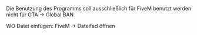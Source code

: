 Die Benutzung des Programms soll ausschließlich für FiveM benutzt werden nicht für GTA -> Global BAN

WO Datei einfügen:
FiveM -> Dateifad öffnen
